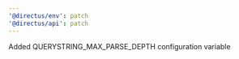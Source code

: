 ```yaml
---
'@directus/env': patch
'@directus/api': patch
---
```


Added QUERYSTRING_MAX_PARSE_DEPTH configuration variable
